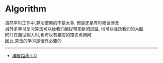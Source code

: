 # Algorithm

虽然平时工作中,算法使用的不是太多, 但是还是有时候会涉及<br>
另外多学习复习算法可以给我们编程带来新的思路, 也可以活跃我们的大脑.<br>
同时在面试别人时,也可以有相应的知识点询问.<br>
因此,算法的学习是很有必要的

---
- [编辑距离-LD](%E7%BC%96%E8%BE%91%E8%B7%9D%E7%A6%BB-LD.md)
